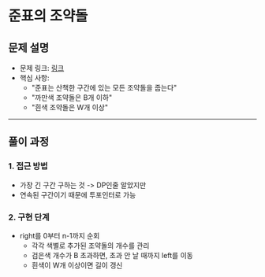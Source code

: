 # 준표의 조약돌

## 문제 설명
- 문제 링크: [링크](https://www.acmicpc.net/problem/15831)
- 핵심 사항:
    - "준표는 산책한 구간에 있는 모든 조약돌을 줍는다"
    - "까만색 조약돌은 B개 이하"
    - "흰색 조약돌은 W개 이상"
---

## 풀이 과정

### 1. **접근 방법**
- 가장 긴 구간 구하는 것 -> DP인줄 알았지만 
- 연속된 구간이기 때문에 투포인터로 가능

### 2. **구현 단계**
- right를 0부터 n-1까지 순회
  - 각각 색별로 추가된 조약돌의 개수를 관리
  - 검은색 개수가 B 초과하면, 초과 안 날 때까지 left를 이동
  - 흰색이 W개 이상이면 길이 갱신
